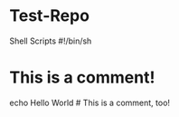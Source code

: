 # Test-Repo
Shell Scripts
#!/bin/sh
# This is a comment!
echo Hello World        # This is a comment, too!

